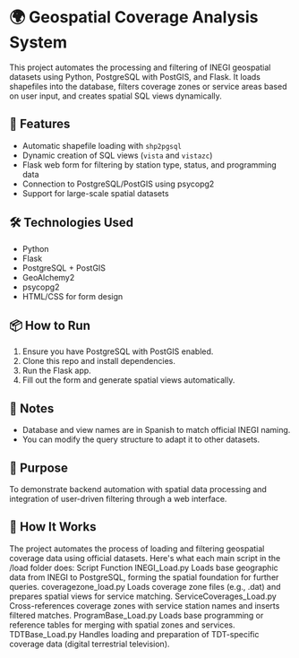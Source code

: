 # 🌍 Geospatial Coverage Analysis System

This project automates the processing and filtering of INEGI geospatial datasets using Python, PostgreSQL with PostGIS, and Flask. It loads shapefiles into the database, filters coverage zones or service areas based on user input, and creates spatial SQL views dynamically.

## 🚀 Features
- Automatic shapefile loading with `shp2pgsql`
- Dynamic creation of SQL views (`vista` and `vistazc`)
- Flask web form for filtering by station type, status, and programming data
- Connection to PostgreSQL/PostGIS using psycopg2
- Support for large-scale spatial datasets

## 🛠 Technologies Used
- Python
- Flask
- PostgreSQL + PostGIS
- GeoAlchemy2
- psycopg2
- HTML/CSS for form design

## 📦 How to Run
1. Ensure you have PostgreSQL with PostGIS enabled.
2. Clone this repo and install dependencies.
3. Run the Flask app.
4. Fill out the form and generate spatial views automatically.

## 📌 Notes
- Database and view names are in Spanish to match official INEGI naming.
- You can modify the query structure to adapt it to other datasets.

## 🧠 Purpose
To demonstrate backend automation with spatial data processing and integration of user-driven filtering through a web interface.

## 🧠 How It Works

The project automates the process of loading and filtering geospatial coverage data using official datasets. Here's what each main script in the /load folder does:
Script	Function
INEGI_Load.py	Loads base geographic data from INEGI to PostgreSQL, forming the spatial foundation for further queries.
coveragezone_load.py	Loads coverage zone files (e.g., .dat) and prepares spatial views for service matching.
ServiceCoverages_Load.py	Cross-references coverage zones with service station names and inserts filtered matches.
ProgramBase_Load.py	Loads base programming or reference tables for merging with spatial zones and services.
TDTBase_Load.py	Handles loading and preparation of TDT-specific coverage data (digital terrestrial television).

